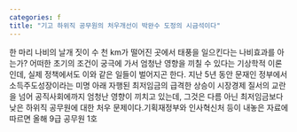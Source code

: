 ```yaml
---
categories: f
title: "기고 하위직 공무원의 처우개선이 박완수 도정의 시금석이다"
---
```

한 마리 나비의 날개 짓이 수 천 km가 떨어진 곳에서 태풍을 일으킨다는 나비효과를 아는가? 어떠한 초기의 조건이 궁극에 가서 엄청난 영향을 끼칠 수 있다는 기상학적 이론인데, 실제 정책에서도 이와 같은 일들이 벌어지곤 한다. 지난 5년 동안 문재인 정부에서 소득주도성장이라는 미명 아래 자행된 최저임금의 급격한 상승이 시장경제 질서의 교란을 넘어 공직사회에까지 엄청난 영향이 끼치고 있는데, 그것은 다름 아닌 최저임금보다 낮은 하위직 공무원에 대한 처우 문제이다.기획재정부와 인사혁신처 등이 내놓은 자료에 따르면 올해 9급 공무원 1호
